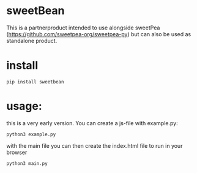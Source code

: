 # sweetBean

This is a partnerproduct intended to use alongside sweetPea (https://github.com/sweetpea-org/sweetpea-py) but can also
be used as standalone product.

# install

```
pip install sweetbean
```

# usage:

this is a very early version. You can create a js-file with example.py:

```
python3 example.py
```

with the main file you can then create the index.html file to run in your browser

```
python3 main.py
```